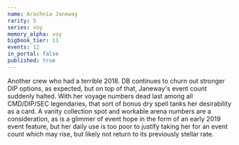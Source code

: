 ```yaml
---
name: Arachnia Janeway
rarity: 5
series: voy
memory_alpha: voy
bigbook_tier: 11
events: 12
in_portal: false
published: true
---
```


Another crew who had a terrible 2018. DB continues to churn out stronger DIP options, as expected, but on top of that, Janeway's event count suddenly halted. With her voyage numbers dead last among all CMD/DIP/SEC legendaries, that sort of bonus dry spell tanks her desirability as a card. A vanity collection spot and workable arena numbers are a consideration, as is a glimmer of event hope in the form of an early 2019 event feature, but her daily use is too poor to justify taking her for an event count which may rise, but likely not return to its previously stellar rate.
